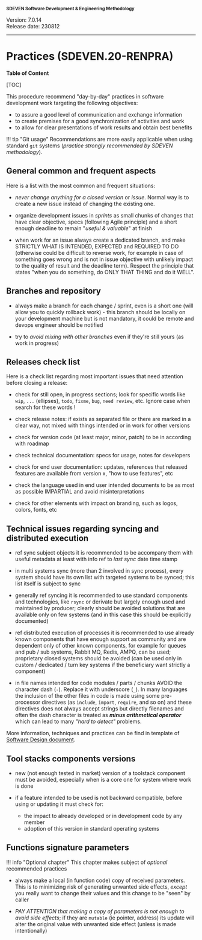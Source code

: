 <small>**SDEVEN Software Development & Engineering Methodology**</small>

Version: 7.0.14<br>
Release date: 230812

***

# Practices (SDEVEN.20-RENPRA)

**Table of Content**

[TOC]



This procedure recommend "day-by-day" practices in software development work targeting the following objectives:

* to assure a good level of communication and exchange information
* to create premises for a good synchronization of activities and work
* to allow for clear presentations of work results and obtain best benefits


!!! tip "Git usage"
    Recommendations are more easily applicable when using standard `git` systems (*practice strongly recommended by SDEVEN methodology*).




## General common and frequent aspects

Here is a list with the most common and frequent situations:

* *never change anything for a closed version* or *issue*. Normal way is to create a new issue instead of changing the existing one.

* organize development issues in *sprints* as small chunks of changes that have clear objective, specs (following Agile principle) and a short enough deadline to remain "*useful & valuable*" at finish

* when work for an issue always create a dedicated branch, and make STRICTLY WHAT IS INTENDED, EXPECTED and REQUIRED TO DO (otherwise could be difficult to reverse work, for example in case of something goes wrong and is not in issue objective with unlikely impact to the quality of result and the deadline term). Respect the principle that states "when you do something, do ONLY THAT THING and do it WELL".




## Branches and repository

* always make a branch for each change / sprint, even is a short one (will allow you to quickly rollback work) - this branch should be locally on your development machine but is not mandatory, it could be remote and devops engineer should be notified

* try to *avoid mixing with other branches* even if they're still yours (as work in progress)




## Releases check list

Here is a check list regarding most important issues that need attention before closing a release:

* check for still open, in progress sections; look for specific words like `wip`, `...` (ellipses), `todo`, `fixme`, `bug`, `need review`, etc. Ignore case when search for these words !

* check release notes: if exists as separated file or there are marked in a clear way, not mixed with things intended or in work for other versions

* check for version code (at least major, minor, patch) to be in according with roadmap

* check technical documentation: specs for usage, notes for developers

* check for end user documentation: updates, references that released features are available from version x, "how to use features", etc

* check the language used in end user intended documents to be as most as possible IMPARTIAL and avoid misinterpretations

* check for other elements with impact on branding, such as logos, colors, fonts, etc




## Technical issues regarding syncing and distributed execution

* ref sync subject objects it is recommended to be accompany them with useful metadata at least with info ref to *last sync* date time stamp

* in multi systems sync (more than 2 involved in sync process), every system should have its own list with targeted systems to be synced; this list itself is subject to sync

* generally ref syncing it is recommended to use standard components and technologies, like `rsync` or derivate but largely enough used and maintained by producer; clearly should be avoided solutions that are available only on few systems (and in this case this should be explicitly documented)

* ref distributed execution of processes it is recommended to use already known components that have enough support as community and are dependent only of other known components, for example for queues and pub / sub systems, Rabbit MQ, Redis, AMPQ, can be used; proprietary closed systems should be avoided (can be used only in custom / dedicated / turn key systems if the beneficiary want strictly a component)

* in file names intended for code modules / parts / chunks AVOID the character dash (`-`). Replace it with underscore (`_`). In many languages the inclusion of the other files in code is made using some pre-processor directives (as `include`, `import`, `require`, and so on) and these directives does not always accept strings but directly filenames and often the dash character is treated as ***minus arithmetical operator*** which can lead to many *"hard to detect"* problems.

More information, techniques and practices can be find in template of [Software Design document](Appendix_B_DSGN_Content_Index.md).




## Tool stacks components versions

* new (not enough tested in market) version of a toolstack component must be avoided, especially when is a core one for system where work is done

* if a feature intended to be used is not backward compatible, before using or updating it must check for:
    * the impact to already developed or in development code by any member
    * adoption of this version in standard operating systems




## Functions signature parameters

!!! info "Optional chapter"
    This chapter makes subject of *optional* recommended practices

* always make a local (in function code) copy of received parameters. This is to minimizing risk of generating unwanted side effects, *except* you really want to change their values and this change to be "seen" by caller

* *PAY ATTENTION that making a copy of parameters is not enough to avoid side effects*; if they are `mutable` (ie pointer, address) its update will alter the original value with unwanted side effect (unless is made intentionally)




